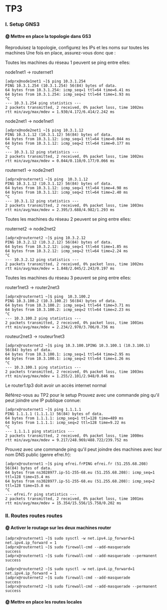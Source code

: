 # TP3

### I. Setup GNS3

#### 🌞 Mettre en place la topologie dans GS3

Reproduisez la topologie, configurez les IPs et les noms sur toutes les machines
Une fois en place, assurez-vous donc que :

Toutes les machines du réseau 1 peuvent se ping entre elles:

node1net1 -> routernet1

```
[adprx@node1net1 ~]$ ping 10.3.1.254
PING 10.3.1.254 (10.3.1.254) 56(84) bytes of data.
64 bytes from 10.3.1.254: icmp_seq=1 ttl=64 time=6.41 ms
64 bytes from 10.3.1.254: icmp_seq=2 ttl=64 time=1.93 ms
^C
--- 10.3.1.254 ping statistics ---
2 packets transmitted, 2 received, 0% packet loss, time 1002ms
rtt min/avg/max/mdev = 1.930/4.172/6.414/2.242 ms
```

node2net1 -> node1net1

```
[adprx@node2net1 ~]$ ping 10.3.1.12
PING 10.3.1.12 (10.3.1.12) 56(84) bytes of data.
64 bytes from 10.3.1.12: icmp_seq=1 ttl=64 time=0.044 ms
64 bytes from 10.3.1.12: icmp_seq=2 ttl=64 time=0.177 ms
^C
--- 10.3.1.12 ping statistics ---
2 packets transmitted, 2 received, 0% packet loss, time 1002ms
rtt min/avg/max/mdev = 0.044/0.110/0.177/0.066 ms
```

routernet1 -> node2net1

```
[adprx@routernet1 ~]$ ping  10.3.1.12
PING 10.3.1.12 (10.3.1.12) 56(84) bytes of data.
64 bytes from 10.3.1.12: icmp_seq=1 ttl=64 time=4.98 ms
64 bytes from 10.3.1.12: icmp_seq=2 ttl=64 time=2.40 ms
^C
--- 10.3.1.12 ping statistics ---
2 packets transmitted, 2 received, 0% packet loss, time 1003ms
rtt min/avg/max/mdev = 2.395/3.688/4.982/1.293 ms
```

Toutes les machines du réseau 2 peuvent se ping entre elles:

routernet2 -> node2net2

```
[adprx@routernet2 ~]$ ping 10.3.2.12
PING 10.3.2.12 (10.3.2.12) 56(84) bytes of data.
64 bytes from 10.3.2.12: icmp_seq=1 ttl=64 time=1.85 ms
64 bytes from 10.3.2.12: icmp_seq=2 ttl=64 time=2.24 ms
^C
--- 10.3.2.12 ping statistics ---
2 packets transmitted, 2 received, 0% packet loss, time 1002ms
rtt min/avg/max/mdev = 1.848/2.045/2.243/0.197 ms
```

Toutes les machines du réseau 3 peuvent se ping entre elles:

router1net3 -> router2net3

```
[adprx@routernet1 ~]$ ping  10.3.100.2
PING 10.3.100.2 (10.3.100.2) 56(84) bytes of data.
64 bytes from 10.3.100.2: icmp_seq=1 ttl=64 time=3.71 ms
64 bytes from 10.3.100.2: icmp_seq=2 ttl=64 time=2.23 ms
^C
--- 10.3.100.2 ping statistics ---
2 packets transmitted, 2 received, 0% packet loss, time 1001ms
rtt min/avg/max/mdev = 2.234/2.970/3.706/0.736 ms
```

routeur2net3 -> routeur1net3
```
[adprx@routernet2 ~]$ ping 10.3.100.1PING 10.3.100.1 (10.3.100.1) 56(84) bytes of data.
64 bytes from 10.3.100.1: icmp_seq=1 ttl=64 time=2.95 ms
64 bytes from 10.3.100.1: icmp_seq=2 ttl=64 time=1.26 ms
^C
--- 10.3.100.1 ping statistics ---
2 packets transmitted, 2 received, 0% packet loss, time 1003ms
rtt min/avg/max/mdev = 1.255/2.101/2.948/0.846 ms
```


Le router1.tp3 doit avoir un accès internet normal

Référez-vous au TP2 pour le setup
Prouvez avec une commande ping qu'il peut joindre une IP publique connue:
```
[adprx@routernet1 ~]$ ping 1.1.1.1
PING 1.1.1.1 (1.1.1.1) 56(84) bytes of data.
64 bytes from 1.1.1.1: icmp_seq=1 ttl=128 time=489 ms
64 bytes from 1.1.1.1: icmp_seq=2 ttl=128 time=9.22 ms
^C
--- 1.1.1.1 ping statistics ---
2 packets transmitted, 2 received, 0% packet loss, time 1000ms
rtt min/avg/max/mdev = 9.217/248.969/488.722/239.752 ms
```

Prouvez avec une commande ping qu'il peut joindre des machines avec leur nom DNS public (genre efrei.fr):

```
[adprx@routernet1 ~]$ ping efrei.frPING efrei.fr (51.255.68.208) 56(84) bytes of data.
64 bytes from ns3028977.ip-51-255-68.eu (51.255.68.208): icmp_seq=1 ttl=128 time=15.4 ms
64 bytes from ns3028977.ip-51-255-68.eu (51.255.68.208): icmp_seq=2 ttl=128 time=15.8 ms
^C
--- efrei.fr ping statistics ---
2 packets transmitted, 2 received, 0% packet loss, time 1001ms
rtt min/avg/max/mdev = 15.354/15.556/15.758/0.202 ms
```


### II. Routes routes routes
#### 🌞 Activer le routage sur les deux machines router

```
[adprx@routernet1 ~]$ sudo sysctl -w net.ipv4.ip_forward=1
net.ipv4.ip_forward = 1
[adprx@routernet1 ~]$ sudo firewall-cmd --add-masquerade
success
[adprx@routernet1 ~]$ sudo firewall-cmd --add-masquerade --permanent
success
```

```
[adprx@routernet2 ~]$ sudo sysctl -w net.ipv4.ip_forward=1
net.ipv4.ip_forward = 1
[adprx@routernet2 ~]$ sudo firewall-cmd --add-masquerade
success
[adprx@routernet2 ~]$ sudo firewall-cmd --add-masquerade --permanent
success
```


#### 🌞 Mettre en place les routes locales
